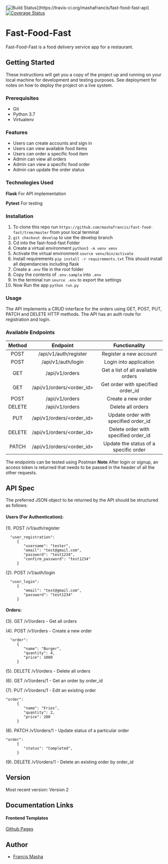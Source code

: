 [![Build Status](https://travis-ci.org/mashafrancis/fast-food-fast-api.svg?)](https://travis-ci.org/mashafrancis/fast-food-fast-api)
[![Coverage Status](https://coveralls.io/repos/github/mashafrancis/fast-food-fast-api/badge.svg?branch=ft-jwt-security-160785403)](https://coveralls.io/github/mashafrancis/fast-food-fast-api?branch=ft-jwt-security-160785403)

# Fast-Food-Fast
Fast-Food-Fast is a food delivery service app for a restaurant.

## Getting Started

These instructions will get you a copy of the project up and running on your local machine for development and testing purposes. See deployment for notes on how to deploy the project on a live system.

### Prerequisites

* Git
* Python 3.7
* Virtualenv

### Features
* Users can create accounts and sign in
* Users can view available food items
* Users can order a specific food item
* Admin can view all orders
* Admin can view a specific food order
* Admin can update the order status

### Technologies Used
**Flask** For API implementation

**Pytest** For testing

### Installation
1. To clone this repo run ``https://github.com/mashafrancis/fast-food-fast/tree/master`` from your local terminal
2. `git checkout develop` to use the develop branch
3. Cd into the fast-food-fast Folder
4. Create a virtual environment `python3 -m venv venv`
5. Activate the virtual environment `source venv/bin/activate`
6. Install requirements `pip install -r requirements.txt` This should install all dependancies including flask
7. Create a `.env` file in the root folder
8. Copy the contents of `.env.sample` into `.env`
9. In the terminal run `source .env` to export the settings
10. Now Run the app `python run.py`

### Usage
The API implements a CRUD interface for the orders using GET, POST, PUT, PATCH and DELETE HTTP methods. The API has 
an auth route for registration and login.

### Available Endpoints
| Method             | Endpoint                                       | Functionality
|:------------------:|:----------------------------------------------:|:--------------------------------------:|
 POST                | /api/v1/auth/register                          | Register a new account
 POST                | /api/v1/auth/login                             | Login into application
 GET                 | /api/v1/orders                                 | Get a list of all available orders
 GET                 | /api/v1/orders/<order_id>                      | Get order with specified order_id
 POST                | /api/v1/orders                                 | Create a new order
 DELETE              | /api/v1/orders                                 | Delete all orders
 PUT                 | /api/v1/orders/<order_id>                      | Update order with specified order_id
 DELETE              | /api/v1/orders/<order_id>                      | Delete order with specified order_id
 PATCH               | /api/v1/orders/<order_id>                      | Update the status of a specific order
 

The endpoints can be tested using Postman
**Note** After login or signup, an access token is returned that needs to be passed in the header of all the other requests.

## API Spec
The preferred JSON object to be returned by the API should be structured as follows:

#### Users (For Authentication):
(1). POST /v1/auth/register
      
      
      "user_registration":
         {
            "username": "tester",
            "email": "test@gmail.com",
            "password": "test1234",
            "confirm_password": "test1234"
         }

(2). POST /v1/auth/login


      "user_login":
         {
            "email": "test@gmail.com",
            "password": "test1234"
         }

#### Orders: 
(3). GET /v1/orders - Get all orders

(4). POST /v1/orders - Create a new order


      "order":
         {
            "name": "Burger",
            "quantity": 4,
            "price": 1000
         }
         
(5). DELETE /v1/orders - Delete all orders

(6). GET /v1/orders/1 - Get an order by order_id

(7). PUT /v1/orders/1 - Edit an existing order

    "order":
         {
            "name": "Fries",
            "quantity": 2,
            "price": 200
         }
         
(8). PATCH /v1/orders/1 - Update status of a particular order

    "order":
         {
            "status": "Completed",
         }
         
(9). DELETE /v1/orders/1 - Delete an existing order by order_id
 


## Version
Most recent version: Version 2

## Documentation Links

#### Frontend Templates
[Github Pages](https://mashafrancis.github.io/fast-food-fast/)

## Author
* [Francis Masha](https://github.com/mashafrancis)
